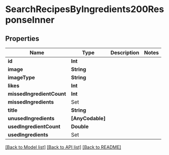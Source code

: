 # SearchRecipesByIngredients200ResponseInner

## Properties
Name | Type | Description | Notes
------------ | ------------- | ------------- | -------------
**id** | **Int** |  | 
**image** | **String** |  | 
**imageType** | **String** |  | 
**likes** | **Int** |  | 
**missedIngredientCount** | **Int** |  | 
**missedIngredients** | Set<SearchRecipesByIngredients200ResponseInnerMissedIngredientsInner> |  | 
**title** | **String** |  | 
**unusedIngredients** | **[AnyCodable]** |  | 
**usedIngredientCount** | **Double** |  | 
**usedIngredients** | Set<SearchRecipesByIngredients200ResponseInnerMissedIngredientsInner> |  | 

[[Back to Model list]](../README.md#documentation-for-models) [[Back to API list]](../README.md#documentation-for-api-endpoints) [[Back to README]](../README.md)


